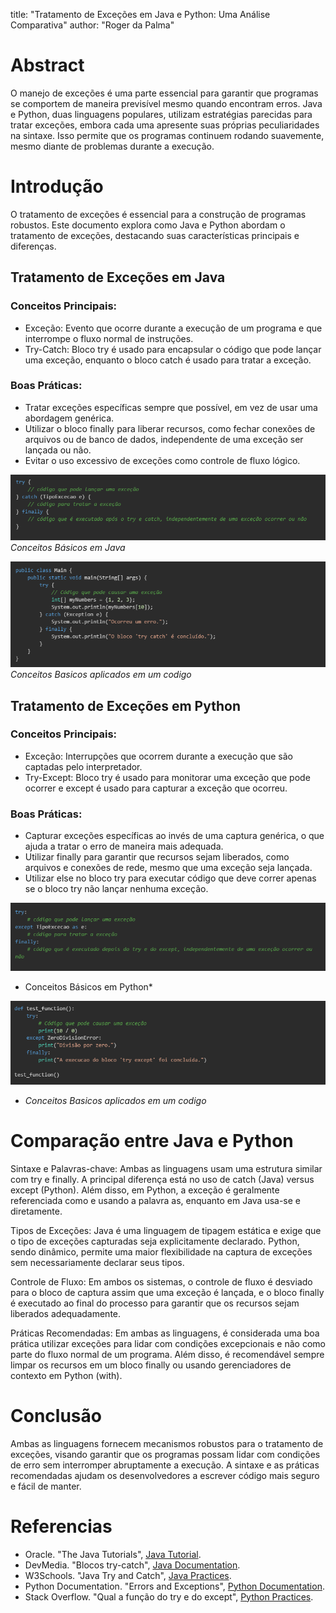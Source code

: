 
title: "Tratamento de Exceções em Java e Python: Uma Análise Comparativa"
author: "Roger da Palma"

# Abstract
O manejo de exceções é uma parte essencial para garantir que programas se comportem de maneira previsível mesmo quando encontram erros. Java e Python, duas linguagens populares, utilizam estratégias parecidas para tratar exceções, embora cada uma apresente suas próprias peculiaridades na sintaxe. Isso permite que os programas continuem rodando suavemente, mesmo diante de problemas durante a execução.

# Introdução
O tratamento de exceções é essencial para a construção de programas robustos. Este documento explora como Java e Python abordam o tratamento de exceções, destacando suas características principais e diferenças.

## Tratamento de Exceções em Java
### Conceitos Principais:
- Exceção: Evento que ocorre durante a execução de um programa e que interrompe o fluxo normal de instruções.
- Try-Catch: Bloco try é usado para encapsular o código que pode lançar uma exceção, enquanto o bloco catch é usado para tratar a exceção.

### Boas Práticas:
- Tratar exceções específicas sempre que possível, em vez de usar uma abordagem genérica.
- Utilizar o bloco finally para liberar recursos, como fechar conexões de arquivos ou de banco de dados, independente de uma exceção ser lançada ou não.
- Evitar o uso excessivo de exceções como controle de fluxo lógico.

![Conceitos Básicos em Java](java.png)
*Conceitos Básicos em Java*

![Conceitos Basicos aplicados em um codigo](java2.png)
*Conceitos Basicos aplicados em um codigo*

## Tratamento de Exceções em Python
### Conceitos Principais:
- Exceção: Interrupções que ocorrem durante a execução que são captadas pelo interpretador.
- Try-Except: Bloco try é usado para monitorar uma exceção que pode ocorrer e except é usado para capturar a exceção que ocorreu.

### Boas Práticas:
- Capturar exceções específicas ao invés de uma captura genérica, o que ajuda a tratar o erro de maneira mais adequada.
- Utilizar finally para garantir que recursos sejam liberados, como arquivos e conexões de rede, mesmo que uma exceção seja lançada.
- Utilizar else no bloco try para executar código que deve correr apenas se o bloco try não lançar nenhuma exceção.

![Conceitos Básicos em Python](python.png)

- Conceitos Básicos em Python*

![Conceitos Basicos aplicados em um codigo](python2.png)

- *Conceitos Basicos aplicados em um codigo*

# Comparação entre Java e Python
Sintaxe e Palavras-chave: Ambas as linguagens usam uma estrutura similar com try e finally. A principal diferença está no uso de catch (Java) versus except (Python). Além disso, em Python, a exceção é geralmente referenciada como e usando a palavra as, enquanto em Java usa-se e diretamente.

Tipos de Exceções: Java é uma linguagem de tipagem estática e exige que o tipo de exceções capturadas seja explicitamente declarado. Python, sendo dinâmico, permite uma maior flexibilidade na captura de exceções sem necessariamente declarar seus tipos.

Controle de Fluxo: Em ambos os sistemas, o controle de fluxo é desviado para o bloco de captura assim que uma exceção é lançada, e o bloco finally é executado ao final do processo para garantir que os recursos sejam liberados adequadamente.

Práticas Recomendadas: Em ambas as linguagens, é considerada uma boa prática utilizar exceções para lidar com condições excepcionais e não como parte do fluxo normal de um programa. Além disso, é recomendável sempre limpar os recursos em um bloco finally ou usando gerenciadores de contexto em Python (with).

# Conclusão
Ambas as linguagens fornecem mecanismos robustos para o tratamento de exceções, visando garantir que os programas possam lidar com condições de erro sem interromper abruptamente a execução. A sintaxe e as práticas recomendadas ajudam os desenvolvedores a escrever código mais seguro e fácil de manter.

# Referencias
- Oracle. "The Java Tutorials", [Java Tutorial](https://docs.oracle.com/javase/tutorial/essential/exceptions/catch.html).
- DevMedia. "Blocos try-catch", [Java Documentation](https://www.devmedia.com.br/blocos-try-catch/7339).
- W3Schools. "Java Try and Catch", [Java Practices](https://www.w3schools.com/java/java_try_catch.asp).
- Python Documentation. "Errors and Exceptions", [Python Documentation](https://docs.python.org/3/tutorial/errors.html).
- Stack Overflow. "Qual a função do try e do except", [Python Practices](https://pt.stackoverflow.com/questions/316516/qual-a-função-do-try-e-do-except).
